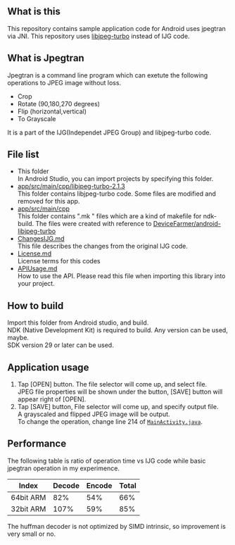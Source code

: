 ## What is this
This repository contains sample application code for Android uses jpegtran via JNI.
This repository uses [libjpeg-turbo](https://github.com/libjpeg-turbo/libjpeg-turbo) instead of IJG code.

## What is Jpegtran
Jpegtran is a command line program which can exetute the following operations to JPEG image without loss.
- Crop
- Rotate (90,180,270 degrees)
- Flip (horizontal,vertical)
- To Grayscale

It is a part of the IJG(Independet JPEG Group) and libjpeg-turbo code.

## File list
- This folder  
In Android Studio, you can import projects by specifying this folder.
- [app/src/main/cpp/libjpeg-turbo-2.1.3](app/src/main/cpp/libjpeg-turbo-2.1.3)  
This folder contains libjpeg-turbo code.
Some files are modified and removed for this app.
- [app/src/main/cpp](app/src/main/cpp)  
This folder contains ".mk " files which are a kind of makefile for ndk-build.
The files were created with reference to [DeviceFarmer/android-libjpeg-turbo](https://github.com/DeviceFarmer/android-libjpeg-turbo)
- [ChangesIJG.md](ChangesIJG.md)  
This file describes the changes from the original IJG code.
- [License.md](License.md)  
License terms for this codes
- [APIUsage.md](APIUsage.md)  
How to use the API. Please read this file when importing this library into your project.

## How to build
Import this folder from Android studio, and build.  
NDK (Native Development Kit) is required to build. Any version can be used, maybe.  
SDK version 29 or later can be used.

## Application usage
1. Tap [OPEN] button. The file selector will come up, and select file.  
JPEG file properties will be shown under the button, [SAVE] button will appear right of [OPEN].
2. Tap [SAVE] button, File selector will come up, and specify output file.  
A grayscaled and flipped JPEG image will be output.  
To change the operation, change line 214 of [`MainActivity.java`](app/src/main/java/github/kamemak/ajpegtran_example/MainActivity.java).

## Performance
The following table is ratio of operation time vs IJG code while basic jpegtran operation in my experimence.

|Index|Decode|Encode|Total|
|:-:|:-|:-|:-|
|64bit ARM|82%|54%|66%|
|32bit ARM|107%|59%|85%|

The huffman decoder is not optimized by SIMD intrinsic, so improvement is very small or no.




